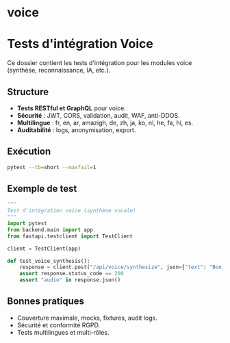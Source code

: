 # voice

# Tests d'intégration Voice

Ce dossier contient les tests d'intégration pour les modules voice (synthèse, reconnaissance, IA, etc.).

## Structure
- **Tests RESTful et GraphQL** pour voice.
- **Sécurité** : JWT, CORS, validation, audit, WAF, anti-DDOS.
- **Multilingue** : fr, en, ar, amazigh, de, zh, ja, ko, nl, he, fa, hi, es.
- **Auditabilité** : logs, anonymisation, export.

## Exécution
```bash
pytest --tb=short --maxfail=1
```

## Exemple de test
```python
"""
Test d'intégration voice (synthèse vocale)
"""
import pytest
from backend.main import app
from fastapi.testclient import TestClient

client = TestClient(app)

def test_voice_synthesis():
    response = client.post("/api/voice/synthesize", json={"text": "Bonjour Dihya"}, headers={"Authorization": "Bearer <token>"})
    assert response.status_code == 200
    assert "audio" in response.json()
```

## Bonnes pratiques
- Couverture maximale, mocks, fixtures, audit logs.
- Sécurité et conformité RGPD.
- Tests multilingues et multi-rôles.
